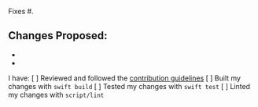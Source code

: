 Fixes #.

Changes Proposed:
- 
- 
- 

I have:
[ ] Reviewed and followed the [contribution guidelines](https://github.com/chris-araman/CombineCloudKit/blob/main/CONTRIBUTING.md)
[ ] Built my changes with `swift build`
[ ] Tested my changes with `swift test`
[ ] Linted my changes with `script/lint`
